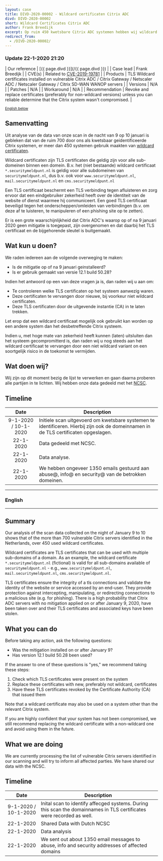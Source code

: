 ```yaml
---
layout: case
title: DIVD-2020-00002 - Wildcard certificaten Citrix ADC
divd: DIVD-2020-00002
short: Wildcard Certificates Citrix ADC
author: Frank Breedijk
excerpt: Op ruim 450 kwetsbare Citrix ADC systemen hebben wij wildcard certificaten aangetroffen / We have found over 450 vulnerable Citrix ADC that used wildcard certificates
redirect_from:
  - /DIVD-2020-00002/
---
```


### Update 22-1-2020 21:20

| Our reference | [{{ page.divd }}](/{{ page.divd }}) |
| Case lead | Frank Breedijk |
| CVE(s) | Related to [CVE-2019-19781](https://cve.mitre.org/cgi-bin/cvename.cgi?name=CVE-2019-19781) |
| Products | TLS Wildcard certificates installed on vulnerable Citrix ADC / Citrix Gateway / Netscaler ADC / Netscaler Gateway / Citrix SD-WAN WANOP servers |
| Versions | N/A |
| Patches | N/A |
| Workaround | N/A |
| Recommendation | Revoke and replace certificates (preferably for non-wildcard versions) unless you can reliable determine that the Citrix system wasn't compromised. |

<small>[English below](#english)</small>


## Samenvatting

Uit analyse van de data van onze scan in de nacht van 9 op 10 januari is gebleken dat van de ruim 700 door ons als kwetsbaar geidentificeerde Citrix systemen, er meer dan 450 systemen gebruik maakten van [wildcard certificaten](https://en.wikipedia.org/wiki/Wildcard_certificate).

Wildcard certificaten zijn TLS certificaten die geldig zijn voor alle sub-domeinen binnen een domein. B.v. het (niet bestaande) wildcard certificaat `*.securitymeldpunt.nl` is geldig voor alle subdomeinen van `securitymeldpunt.nl`, dus b.v. ook voor `www.securitymeldpunt.nl`, `mail.securitymeldpunt.nl` en `cms.securitymeldpunt.nl`

Een TLS certificaat beschermt een TLS verbinding tegen afluisteren en zorg ervoor dat een eindgebruiker zekerheid heeft over de identiteit van de website of dienst waarmee hij communiceert. Een goed TLS certificaat beveiligd tegen het onderscheppen/omleiden van verbindingen (b.v. om deze af te luisteren, te manipuleren of een phishing site op te zetten).

Er is een grote waarschijnlijkheid dat Citrix ADC's waarop op of na 9 januari 2020 geen mitigatie is toegepast, zijn overgenomen en dat daarbij het TLS certificaat en de bijgehorende sleutel is buitgemaakt.

## Wat kun u doen?

We raden iedereen aan de volgende overweging te maken:
* Is de mitigatie op of na 9 januari geinstalleerd?
* Is er gebruik gemaakt van versie 12.1 build 50.28?

Indien het antwoord op een van deze vragen ja is, dan raden wij u aan om:
* Te controleren welke TLS certificaten op het systeem aanwezig waren.
* Deze certificaten te vervangen door nieuwe, bij voorkeur niet wildcard certificaten.
* Deze TLS certificaten door de uitgevende instantie (CA) in te laten trekken.

Let erop dat een wildcard certificaat mogelijk ook gebruikt kan worden op een andere system dan het desbetreffende Citrix systeem.

Indien u, met hoge mate van zekerheid heeft kunnen (laten) uitsluiten dan het systeem gecompromitterd is, dan raden wij u nog steeds aan het wildcard certificaat te vervangen door een niet wildcard variant on een soortgelijk risico in de toekomst te vermijden.

## Wat doen wij?

Wij zijn op dit moment bezig de lijst te verwerken en gaan daarna proberen alle partijen in te lichten. Wij hebben onze data gedeeld met het [NCSC](https://www.ncsc.nl).

## Timeline

| Date  | Description |
|:-----:|-------------|
| 9-1-2020 / 10-1-2020 | Initiele scan uitgevoerd om kwetsbare systemen te identificeren. Hierbij zijn ook de domeinnamen in de TLS certificaten opgeslagen. |
| 22-1-2020 | Data gedeeld met NCSC. |
| 22-1-2020 | Data analyse. |
| 22-1-2020 | We hebben ongeveer 1350 emails gestuurd aan abuse@, info@ en security@ van de betrokken domeinen. |

<hr>

### <a name="english"></a>English
<hr>

## Summary

Our analysis of the scan data collected on the night of January 9 to 10 shows that of the more than 700 vulnerable Citrix servers identified in the Netherlands, over 450 used wildcard certificates.

Wildcard certificates are TLS certificates that can be used with multiple sub-domains of a domain. As an example, the wildcard certificate `*.securitymeldpunt.nl` (fictional) is valid for all sub-domains available of `securitymeldpunt.nl` - e.g., `www.securitymeldpunt.nl`, `mail.securitymeldpunt.nl`, `cms.securitymeldpunt.nl`.

TLS certificates ensure the integrity of a tls connections and validate the identity of the website or service accessed by an end-user. They provide protection against intercepting, manipulating, or redirecting connections to a malicious site (e.g. for phishing).
There is a high probability that Citrix ADC servers with no mitigation applied on or after January 9, 2020, have been taken over and their TLS certificates and associated keys have been stolen.

## What you can do

Before taking any action, ask the following questions:
* Was the mitigation installed on or after January 9?
* Has version 12.1 build 50.28 been used?

If the answer to one of these questions is "yes," we recommend taking these steps:
1. Check which TLS certificates were present on the system
2. Replace these certificates with new, preferably not wildcard, certificates
3. Have these TLS certificates revoked by the Certificate Authority (CA) that issued them

Note that a wildcard certificate may also be used on a system other than the relevant Citrix system.

If you are highly confident that your system has not been compromised, we still recommend replacing the wildcard certificate with a non-wildcard one and avoid using them in the future.

## What we are doing

We are currently processing the list of vulnerable Citrix servers identified in our scanning and will try to inform all affected parties. We have shared our data with the NCSC.

## Timeline


| Date  | Description |
|:-----:|-------------|
| 9-1-2020 / 10-1-2020 | Inital scan to identify affecged systems. During this scan the domainnames in TLS certificates were recorded as well.  |
| 22-1-2020 | Shared Data with Dutch NCSC |
| 22-1-2020 | Data analysis |
| 22-1-2020 | We sent out about 1350 email messages to abuse, info and security addresses of affected domains |
